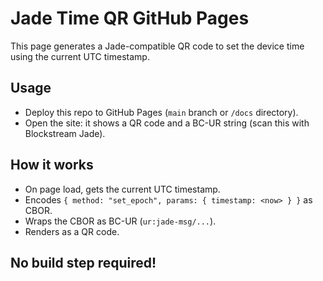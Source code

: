 # Jade Time QR GitHub Pages

This page generates a Jade-compatible QR code to set the device time using the current UTC timestamp.

## Usage

- Deploy this repo to GitHub Pages (`main` branch or `/docs` directory).
- Open the site: it shows a QR code and a BC-UR string (scan this with Blockstream Jade).

## How it works

- On page load, gets the current UTC timestamp.
- Encodes `{ method: "set_epoch", params: { timestamp: <now> } }` as CBOR.
- Wraps the CBOR as BC-UR (`ur:jade-msg/...`).
- Renders as a QR code.

## No build step required!